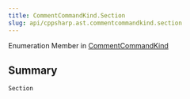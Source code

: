 ```yaml
---
title: CommentCommandKind.Section
slug: api/cppsharp.ast.commentcommandkind.section
---
```

Enumeration Member in [CommentCommandKind](/api/cppsharp/ast/commentcommandkind)

## Summary



```csharp
Section
```

